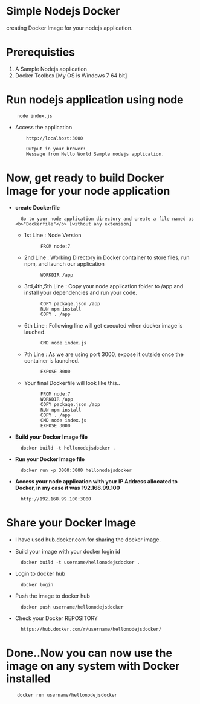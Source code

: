 # Simple Nodejs Docker
creating Docker Image for your nodejs application.

# Prerequisties
  1. A Sample Nodejs application
  2. Docker Toolbox [My OS is Windows 7 64 bit]

# Run nodejs application using node
		node index.js

* Access the application

          http://localhost:3000
          
          Output in your brower:
          Message from Hello World Sample nodejs application.

# Now, get ready to build Docker Image for your node application

* <b>create Dockerfile</b>

        Go to your node application directory and create a file named as <b>"Dockerfile"</b> [without any extension]

    * 1st Line : Node Version

                FROM node:7
    * 2nd Line : Working Directory in Docker container to store files, run npm, and launch our application

                WORKDIR /app
                
    * 3rd,4th,5th Line : Copy your node application folder to /app and install your dependencies and run your code.

                COPY package.json /app
                RUN npm install
                COPY . /app
                
    * 6th Line : Following line will get executed when docker image is lauched.
    
                CMD node index.js
                
    * 7th Line : As we are using port 3000, expose it outside once the container is launched.
    
                EXPOSE 3000
    
    * Your final Dockerfile will look like this..
    
                FROM node:7
                WORKDIR /app
                COPY package.json /app
                RUN npm install
                COPY . /app
                CMD node index.js
                EXPOSE 3000

* <b>Build your Docker Image file</b>

        docker build -t hellonodejsdocker .

* <b>Run your Docker Image file</b>

        docker run -p 3000:3000 hellonodejsdocker

* <b>Access your node application with your IP Address allocated to Docker, in my case it was 192.168.99.100</b>

        http://192.168.99.100:3000
        

# Share your Docker Image

* I have used hub.docker.com for sharing the docker image.
* Build your image with your docker login id
 
        docker build -t username/hellonodejsdocker .

* Login to docker hub

        docker login

* Push the image to docker hub

        docker push username/hellonodejsdocker
        
* Check your Docker REPOSITORY
 
        https://hub.docker.com/r/username/hellonodejsdocker/

# Done..Now you can now use the image on any system with Docker installed

        docker run username/hellonodejsdocker
